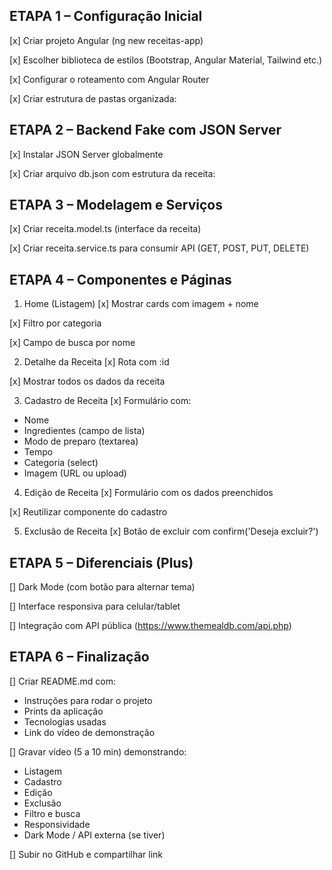## ETAPA 1 – Configuração Inicial
[x] Criar projeto Angular (ng new receitas-app)

[x] Escolher biblioteca de estilos (Bootstrap, Angular Material, Tailwind etc.)

[x] Configurar o roteamento com Angular Router

[x] Criar estrutura de pastas organizada:

## ETAPA 2 – Backend Fake com JSON Server
[x] Instalar JSON Server globalmente

[x] Criar arquivo db.json com estrutura da receita:

## ETAPA 3 – Modelagem e Serviços
[x] Criar receita.model.ts (interface da receita)

[x] Criar receita.service.ts para consumir API (GET, POST, PUT, DELETE)

## ETAPA 4 – Componentes e Páginas
1. Home (Listagem)
[x] Mostrar cards com imagem + nome

[x] Filtro por categoria

[x] Campo de busca por nome

2. Detalhe da Receita
[x] Rota com :id

[x] Mostrar todos os dados da receita

3. Cadastro de Receita
[x] Formulário com:

  - Nome
  - Ingredientes (campo de lista)
  - Modo de preparo (textarea)
  - Tempo
  - Categoria (select)
  - Imagem (URL ou upload)

4. Edição de Receita
[x] Formulário com os dados preenchidos

[x] Reutilizar componente do cadastro

5. Exclusão de Receita
[x] Botão de excluir com confirm('Deseja excluir?')

## ETAPA 5 – Diferenciais (Plus)
[] Dark Mode (com botão para alternar tema)

[] Interface responsiva para celular/tablet

[] Integração com API pública (https://www.themealdb.com/api.php)

## ETAPA 6 – Finalização
[] Criar README.md com:

  - Instruções para rodar o projeto
  - Prints da aplicação
  - Tecnologias usadas
  - Link do vídeo de demonstração

[] Gravar vídeo (5 a 10 min) demonstrando:

  - Listagem 
  - Cadastro
  - Edição
  - Exclusão
  - Filtro e busca
  - Responsividade
  - Dark Mode / API externa (se tiver)

[] Subir no GitHub e compartilhar link

